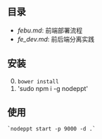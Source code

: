 
## 目录

- *febu.md*: 前端部署流程
- *fe_dev.md*: 前后端分离实践

## 安装

0. `bower install`
0. 'sudo npm i -g nodeppt'

## 使用

    `nodeppt start -p 9000 -d .`
